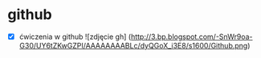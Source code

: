 # github
- [x] ćwiczenia w github
 ![zdjęcie gh] (http://3.bp.blogspot.com/-SnWr9oa-G30/UY6tZKwGZPI/AAAAAAAABLc/dyQGoX_i3E8/s1600/Github.png)
 

